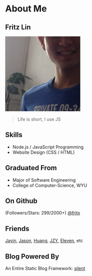 # About Me

## Fritz Lin

<img src="avatar.jpg" width="240">

> Life is short, I use JS

## Skills

- Node.js / JavaScript Programming
- Website Design (CSS / HTML)

## Graduated From

- Major of Software Engineering
- College of Computer-Science, WYU

## On Github

(Followers/Stars: 299/2000+) [@fritx](https://github.com/fritx)

## Friends

[Jayin][1], [Jason][2], [Huang][3], [JZY][4], [Eleven][5], etc

## Blog Powered By

An Entire Static Blog Framework: [silent](https://github.com/fritx/silent)

[1]: http://jayinton.com/blog/
[2]: http://jacsonlee.github.io/Blog/
[3]: http://huangruichang.github.io/
[4]: http://ankerjam.sinaapp.com/
[5]: http://skyhacker2.github.io/blog/
